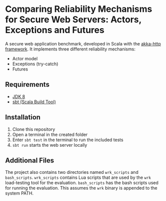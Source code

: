 # Comparing Reliability Mechanisms for Secure Web Servers: Actors, Exceptions and Futures

A secure web application benchmark, developed in Scala with the [akka-http framework](https://github.com/akka/akka-http). It implements three different reliability mechanisms:

* Actor model
* Exceptions (try-catch)
* Futures

## Requirements

* [JDK 8](https://www.oracle.com/technetwork/java/javase/downloads/jdk8-downloads-2133151.html)
* [sbt (Scala Build Tool)](https://www.scala-sbt.org/)

## Installation

1. Clone this repository
1. Open a terminal in the created folder
1. Enter `sbt test` in the terminal to run the included tests
1. `sbt run` starts the web server locally

## Additional Files

The project also contains two directories named `wrk_scripts` and `bash_scripts`. `wrk_scripts` contains Lua scripts that are used by the `wrk` load-testing tool for the evaluation. `bash_scripts` has the bash scripts used for running the evaluation. This assumes the `wrk` binary is appended to the system PATH.